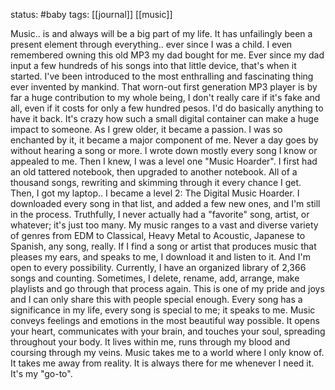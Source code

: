 status: #baby 
tags: [[journal]] [[music]] 

Music.. is and always will be a big part of my life. It has unfailingly been a present element through everything.. ever since I was a child. I even remembered owning this old MP3 my dad bought for me. Ever since my dad input a few hundreds of his songs into that little device, that's when it started. I've been introduced to the most enthralling and fascinating thing ever invented by mankind. That worn-out first generation MP3 player is by far a huge contribution to my whole being, I don't really care if it's fake and all, even if it costs for only a few hundred pesos. I'd do basically anything to have it back. It's crazy how such a small digital container can make a huge impact to someone. As I grew older, it became a passion. I was so enchanted by it, it became a major component of me. Never a day goes by without hearing a song or more. I wrote down mostly every song I know or appealed to me. Then I knew, I was a level one "Music Hoarder". I first had an old tattered notebook, then upgraded to another notebook. All of a thousand songs, rewriting and skimming through it every chance I get. Then, I got my laptop.. I became a level 2: The Digital Music Hoarder. I downloaded every song in that list, and added a few new ones, and I'm still in the process. Truthfully, I never actually had a "favorite" song, artist, or whatever; it's just too many. My music ranges to a vast and diverse variety of genres from EDM to Classical, Heavy Metal to Acoustic, Japanese to Spanish, any song, really. If I find a song or artist that produces music that pleases my ears, and speaks to me, I download it and listen to it. And I'm open to every possibility. Currently, I have an organized library of 2,366 songs and counting. Sometimes, I delete, rename, add, arrange, make playlists and go through that process again. This is one of my
pride and joys and I can only share this with people special enough. Every song has a significance in my life, every song is special to me; it speaks to me. Music conveys feelings and emotions in the most beautiful way possible. It opens your heart, communicates with your brain, and touches your soul, spreading throughout your body. It lives within me, runs through my blood and coursing through my veins. Music takes me to a world where I only know of. It takes me away from reality. It is always there for me whenever I need it. It's my "go-to".